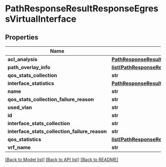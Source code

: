 # PathResponseResultResponseEgressVirtualInterface

## Properties
Name | Type | Description | Notes
------------ | ------------- | ------------- | -------------
**acl_analysis** | [**PathResponseResultResponseFlexConnectEgressAclAnalysis**](PathResponseResultResponseFlexConnectEgressAclAnalysis.md) |  | [optional] 
**path_overlay_info** | [**list[PathResponseResultResponseEgressVirtualInterfacePathOverlayInfo]**](PathResponseResultResponseEgressVirtualInterfacePathOverlayInfo.md) |  | [optional] 
**qos_stats_collection** | **str** |  | [optional] 
**interface_statistics** | [**PathResponseResultResponseEgressVirtualInterfaceInterfaceStatistics**](PathResponseResultResponseEgressVirtualInterfaceInterfaceStatistics.md) |  | [optional] 
**name** | **str** |  | [optional] 
**qos_stats_collection_failure_reason** | **str** |  | [optional] 
**used_vlan** | **str** |  | [optional] 
**id** | **str** |  | [optional] 
**interface_stats_collection** | **str** |  | [optional] 
**interface_stats_collection_failure_reason** | **str** |  | [optional] 
**qos_statistics** | [**list[PathResponseResultResponseEgressVirtualInterfaceQosStatistics]**](PathResponseResultResponseEgressVirtualInterfaceQosStatistics.md) |  | [optional] 
**vrf_name** | **str** |  | [optional] 

[[Back to Model list]](../README.md#documentation-for-models) [[Back to API list]](../README.md#documentation-for-api-endpoints) [[Back to README]](../README.md)



